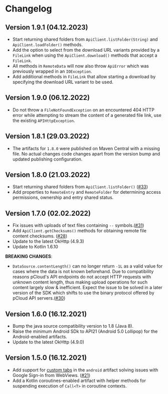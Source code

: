 Changelog
=========

Version 1.9.1 (04.12.2023)
--------------------------

- Start returning shared folders from `ApiClient.listFolder(String)` and `ApiClient.loadFolder()` methods.
- Add the option to select from the download URL variants provided by a `FileLink` when using the `ApiClient.download()`
  methods that accept a `FileLink`.
- All methods in `RemoteData` will now also throw `ApiError` which was previously wrapped in an `IOException`.
- Add additional methods in `FileLink` that allow starting a download by specifying the download URL variant to be used.


Version 1.9.0 (06.12.2022)
--------------------------

- Do not throw a `FileNotFoundException` on an encountered 404 HTTP error while attempting to stream the content of a generated file link, use the existing `APIHttpException`.

Version 1.8.1 (29.03.2022)
--------------------------

- The artifacts for `1.8.0` were published on Maven Central with a missing file. No actual changes code changes
apart from the version bump and updated publishing configuration.

Version 1.8.0 (21.03.2022)
--------------------------

- Start returning shared folders from `ApiClient.listFolder()` ([#33](https://github.com/pCloud/pcloud-sdk-java/issues/33))
- Add properties to `RemoteEntry` and `RemoteFolder` for determining
access permissions, ownership and entry shared status.

Version 1.7.0 (02.02.2022)
--------------------------

- Fix issues with uploads of text files containing `--` symbols.([#31](https://github.com/pCloud/pcloud-sdk-java/issues/31))
- Add `ApiClient.getChecksums()` methods for obtaining remote file content checksums. ([#28](https://github.com/pCloud/pcloud-sdk-java/issues/28))
- Update to the latest OkHttp (4.9.3)
- Update to Kotlin 1.6.10

**BREAKING CHANGES**: 
- `DataSource.contentLength()` can no longer return `-1L` as a valid value for cases where the data is not known beforehand. 
Due to compatibility reasons pCloud's API endpoints do not accept HTTP requests with unknown content length, 
thus making upload operations for such content largely slow & inefficient. 
Expect the issue to be solved in a later version of the SDK which shifts to use the binary protocol offered by pCloud API servers.([#30](https://github.com/pCloud/pcloud-sdk-java/issues/30))

Version 1.6.0 (16.12.2021)
--------------------------

- Bump the java source compatibility version to 1.8 (Java 8).
- Raise the minimum Android SDk to API21 (Android 5.0 Lollipop) for the Android-enabled artifacts.
- Update to the latest OkHttp (4.9.0)
 
Version 1.5.0 (16.12.2021)
--------------------------

- Add support for [custom tabs](https://developer.chrome.com/docs/android/custom-tabs/) in the `android` artifact solving issues with
Google Sign-in from WebViews. ([#21](https://github.com/pCloud/pcloud-sdk-java/issues/21))
- Add a Kotlin coroutines-enabled artifact with helper methods for suspending execution of `Call<T>` in coroutine contexts.
